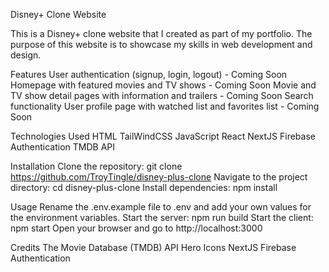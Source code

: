 Disney+ Clone Website

This is a Disney+ clone website that I created as part of my portfolio. The purpose of this website is to showcase my skills in web development and design.

Features
User authentication (signup, login, logout) - Coming Soon
Homepage with featured movies and TV shows - Coming Soon
Movie and TV show detail pages with information and trailers - Coming Soon
Search functionality
User profile page with watched list and favorites list - Coming Soon

Technologies Used
HTML
TailWindCSS
JavaScript
React
NextJS
Firebase Authentication
TMDB API


Installation
Clone the repository: git clone https://github.com/TroyTingle/disney-plus-clone
Navigate to the project directory: cd disney-plus-clone
Install dependencies: npm install

Usage
Rename the .env.example file to .env and add your own values for the environment variables.
Start the server: npm run build
Start the client: npm start
Open your browser and go to http://localhost:3000

Credits
The Movie Database (TMDB) API
Hero Icons
NextJS
Firebase Authentication
